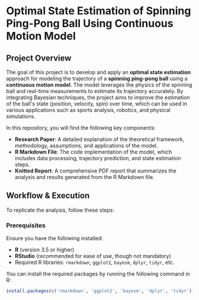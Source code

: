 # Optimal State Estimation of Spinning Ping-Pong Ball Using Continuous Motion Model

## Project Overview

The goal of this project is to develop and apply an **optimal state estimation** approach for modeling the trajectory of a **spinning ping-pong ball** using a **continuous motion model**. The model leverages the physics of the spinning ball and real-time measurements to estimate its trajectory accurately. By integrating Bayesian techniques, the project aims to improve the estimation of the ball's state (position, velocity, spin) over time, which can be used in various applications such as sports analysis, robotics, and physical simulations.

In this repository, you will find the following key components:
- **Research Paper**: A detailed explanation of the theoretical framework, methodology, assumptions, and applications of the model.
- **R Markdown File**: The code implementation of the model, which includes data processing, trajectory prediction, and state estimation steps.
- **Knitted Report**: A comprehensive PDF report that summarizes the analysis and results generated from the R Markdown file.

## Workflow & Execution

To replicate the analysis, follow these steps:

### Prerequisites
Ensure you have the following installed:
- **R** (version 3.5 or higher)
- **RStudio** (recommended for ease of use, though not mandatory)
- Required R libraries: `rmarkdown`, `ggplot2`, `bayesm`, `dplyr`, `tidyr`, etc.

You can install the required packages by running the following command in R:

```r
install.packages(c('rmarkdown', 'ggplot2', 'bayesm', 'dplyr', 'tidyr'))
